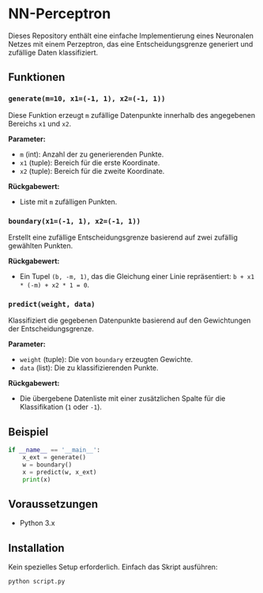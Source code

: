 # NN-Perceptron

Dieses Repository enthält eine einfache Implementierung eines Neuronalen Netzes mit einem Perzeptron, das eine Entscheidungsgrenze generiert und zufällige Daten klassifiziert.

## Funktionen

### `generate(m=10, x1=(-1, 1), x2=(-1, 1))`
Diese Funktion erzeugt `m` zufällige Datenpunkte innerhalb des angegebenen Bereichs `x1` und `x2`.

**Parameter:**
- `m` (int): Anzahl der zu generierenden Punkte.
- `x1` (tuple): Bereich für die erste Koordinate.
- `x2` (tuple): Bereich für die zweite Koordinate.

**Rückgabewert:**
- Liste mit `m` zufälligen Punkten.

### `boundary(x1=(-1, 1), x2=(-1, 1))`
Erstellt eine zufällige Entscheidungsgrenze basierend auf zwei zufällig gewählten Punkten.

**Rückgabewert:**
- Ein Tupel `(b, -m, 1)`, das die Gleichung einer Linie repräsentiert: `b + x1 * (-m) + x2 * 1 = 0`.

### `predict(weight, data)`
Klassifiziert die gegebenen Datenpunkte basierend auf den Gewichtungen der Entscheidungsgrenze.

**Parameter:**
- `weight` (tuple): Die von `boundary` erzeugten Gewichte.
- `data` (list): Die zu klassifizierenden Punkte.

**Rückgabewert:**
- Die übergebene Datenliste mit einer zusätzlichen Spalte für die Klassifikation (`1` oder `-1`).

## Beispiel
```python
if __name__ == '__main__':
    x_ext = generate()
    w = boundary()
    x = predict(w, x_ext)
    print(x)
```

## Voraussetzungen
- Python 3.x

## Installation
Kein spezielles Setup erforderlich. Einfach das Skript ausführen:
```sh
python script.py
```
